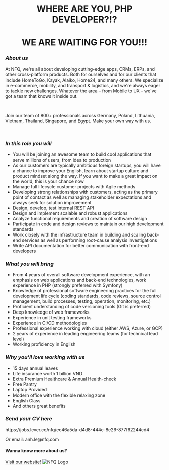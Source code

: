 <html>
<body>
<center>
<h1>WHERE ARE YOU, PHP DEVELOPER?!?</h1>
<h1>WE ARE WAITING FOR YOU!!!</h1>
</center>
<div id="About us">
<h3><em>About us</em></h3>
<p>At NFQ, we're all about developing cutting-edge apps, CRMs, ERPs, and other cross-platform products. Both for ourselves and for our clients that include HomeToGo, Kayak, Alaiko, Home24, and many others. We specialize in e-commerce, mobility, and transport & logistics, and we're always eager to tackle new challenges. Whatever the area – from Mobile to UX  – we've got a team that knows it inside out.</p>
<br>
<p>Join our team of 800+ professionals across Germany, Poland, Lithuania, Vietnam, Thailand, Singapore, and Egypt. Make your own way with us.</p>
</br>
</div>

<div id="In this role you will">
<h3><em>In this role you will</em></h3>
<ul>
<li>You will be joining an awesome team to build cool applications that serve millions of users, from idea to production</li>
<li>As our customers are typically ambitious foreign startups, you will have a chance to improve your English, learn about startup culture and product mindset along the way. If you want to make a great impact on the world, this is your chance now</li>
<li>Manage full lifecycle customer projects with Agile methods</li>
<li>Developing strong relationships with customers, acting as the primary point of contact as well as managing stakeholder expectations and always seek for solution improvement</li>
<li>Design, develop, test internal REST API</li>
<li>Design and implement scalable and robust applications</li>
<li>Analyze functional requirements and creation of software design</li>
<li>Participate in code and design reviews to maintain our high development standards</li>
<li>Work closely with the infrastructure team in building and scaling back-end services as well as performing root-cause analysis investigations</li>
<li>Write API documentation for better communication with front-end developers</li>
</ul>
</div>

<div id="What you will bring">
<h3><em>What you will bring</em></h3>
<ul>
<li>From 4 years of overall software development experience, with an emphasis on web applications and back-end technologies, work experience in PHP (strongly preferred with Symfony)</li>
<li>Knowledge of professional software engineering practices for the full development life cycle (coding standards, code reviews, source control management, build processes, testing, operation, monitoring, etc.)</li>
<li>Proficient understanding of code versioning tools (Git is preferred)</li>
<li>Deep knowledge of web frameworks</li>
<li>Experience in unit testing frameworks</li>
<li>Experience in CI/CD methodologies</li>
<li>Professional experience working with cloud (either AWS, Azure, or GCP)</li>
<li>2 years of experience in leading engineering teams (for technical lead level)</li>
<li>Working proficiency in English</li>
</ul>
</div>
<div id="Why you'll love working with us">
<h3><em>Why you'll love working with us</em></h3>
<ul>
<li>15 days annual leaves</li>
<li>Life insurance worth 1 billion VND</li>
<li>Extra Premium Healthcare & Annual Health-check</li>
<li>Free Pantry</li>
<li>Laptop Provided</li>
<li>Modern office with the flexible relaxing zone</li>
<li>English Class</li>
<li>And others great benefits</li>
</ul>

<h3><em>Send your CV here</em></h3>
<p>https://jobs.lever.co/nfq/ec46a5da-d4d8-444c-8e26-877f62244cd4</p>
<p>Or email: anh.le@nfq.com</p>
</div>

<div id="Wanna know more about us?">
<h4><span>Wanna know more about us?</span></h4>
<a href="https://www.nfq.com/">Visit our website!</a>
<img src="https://scontent.fsgn5-14.fna.fbcdn.net/v/t39.30808-6/328532314_874904633786803_4262280503662684903_n.jpg?_nc_cat=101&ccb=1-7&_nc_sid=efb6e6&_nc_ohc=DM1POfZPk0UAX9HmuqP&_nc_ht=scontent.fsgn5-14.fna&oh=00_AfBpMV2lfEG6aqkBPaSrlScgzdOEd6UY7SFW-rW2-Eo4_w&oe=6578DF92" alt="NFQ Logo">
</div>
</body>
</html>
